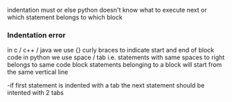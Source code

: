
indentation must or else python doesn't know what to execute next or which statement belongs to which block

### Indentation error

in c / c++ / java we use {} curly braces to indicate start and end of block code 
in python we use space / tab 
	i.e. statements with same spaces to right belongs to same code block 
	statements belonging to a block will start from the same vertical line

-if first statement is indented with a tab the next statement should be intented with 2 tabs
